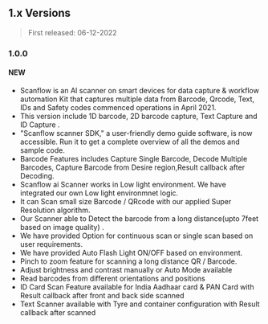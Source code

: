 ## 1.x Versions <i class="fa fa-caret-down"></i>

<div class="fold-panel-start"></div>

> First released: 06-12-2022

### 1.0.0

#### NEW

- Scanflow is an AI scanner on smart devices for data capture & workflow automation Kit that captures multiple data from Barcode, Qrcode, Text, IDs and Safety codes commenced operations in April 2021.
- This version include 1D barcode, 2D barcode capture, Text Capture and ID Capture .
- "Scanflow scanner SDK," a user-friendly demo guide software, is now accessible. Run it to get a complete overview of all the demos and sample code.
- Barcode Features includes Capture Single Barcode, Decode Multiple Barcodes, Capture Barcode from Desire region,Result callback after Decoding.
- Scanflow ai Scanner works in Low light environment. We have integrated our own Low light environmnet logic. 
- It can Scan small size Barcode / QRcode with our applied Super Resolution algorithm.
- Our Scanner able to Detect the barcode from a long distance(upto 7feet based on image quality) .
- We have provided Option for continuous scan or single scan based on user requirements.
- We have provided Auto Flash Light ON/OFF based on environment.
- Pinch to zoom feature for scanning a long distance QR / Barcode.
- Adjust brightness and contrast manually or Auto Mode available
- Read barcodes from different orientations and positions
- ID Card Scan Feature available for India Aadhaar card & PAN Card with Result callback after front and back side scanned
- Text Scanner available with Tyre and container configuration with Result callback after scanned

<div class="fold-panel-end"></div>
